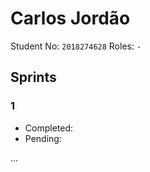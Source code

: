 # Carlos Jordão

Student No: `2018274628`
Roles: `-`

## Sprints

### 1

* Completed: 
* Pending:

...

